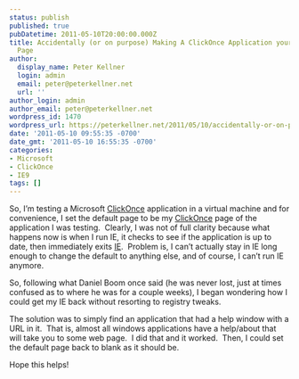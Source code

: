 ```yaml
---
status: publish
published: true
pubDatetime: 2011-05-10T20:00:00.000Z
title: Accidentally (or on purpose) Making A ClickOnce Application your default IE9
  Page
author:
  display_name: Peter Kellner
  login: admin
  email: peter@peterkellner.net
  url: ''
author_login: admin
author_email: peter@peterkellner.net
wordpress_id: 1470
wordpress_url: https://peterkellner.net/2011/05/10/accidentally-or-on-purpose-making-a-clickonce-application-your-default-ie9-page/
date: '2011-05-10 09:55:35 -0700'
date_gmt: '2011-05-10 16:55:35 -0700'
categories:
- Microsoft
- ClickOnce
- IE9
tags: []
---
```

<p>So, I’m testing a Microsoft <a href="http://msdn.microsoft.com/en-us/library/142dbbz4(VS.80).aspx">ClickOnce</a> application in a virtual machine and for convenience, I set the default page to be my <a href="http://en.wikipedia.org/wiki/ClickOnce">ClickOnce</a> page of the application I was testing.&#160; Clearly, I was not of full clarity because what happens now is when I run IE, it checks to see if the application is up to date, then immediately exits <a href="http://windows.microsoft.com/en-us/internet-explorer/products/ie/home">IE</a>.&#160; Problem is, I can’t actually stay in IE long enough to change the default to anything else, and of course, I can’t run IE anymore.</p>
<p>So, following what Daniel Boom once said (he was never lost, just at times confused as to where he was for a couple weeks), I began wondering how I could get my IE back without resorting to registry tweaks.</p>
<p>The solution was to simply find an application that had a help window with a URL in it.&#160; That is, almost all windows applications have a help/about that will take you to some web page.&#160; I did that and it worked.&#160; Then, I could set the default page back to blank as it should be.</p>
<p>Hope this helps!</p>
